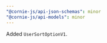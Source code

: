 ```yaml
---
"@cornie-js/api-json-schemas": minor
"@cornie-js/api-models": minor
---
```


Added `UserSortOptionV1`.
